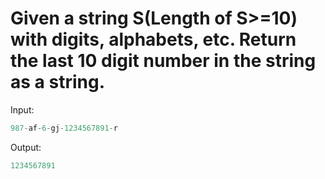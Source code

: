 # Given a string S(Length of S>=10) with digits, alphabets, etc. Return the last 10 digit number in the string as a string.

Input:
```python
987-af-6-gj-1234567891-r
```
Output:
```python
1234567891
```